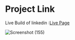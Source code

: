 # Project Link

Live Build of linkedin :<a href="https://linkedin-clone-417c7.web.app/">Live Page</a>

![Screenshot (155)](https://user-images.githubusercontent.com/59244719/126654211-4a1a8754-7ec5-43ef-a718-54b5e934ef25.png)


